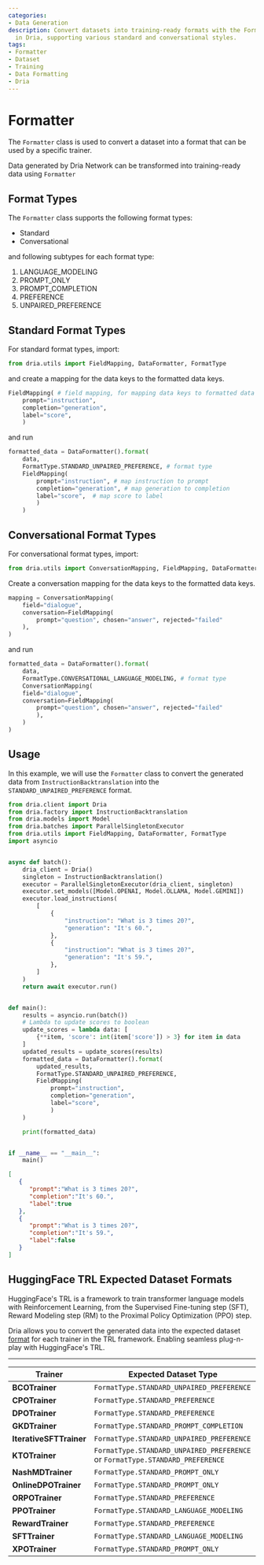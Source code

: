 ```yaml
---
categories:
- Data Generation
description: Convert datasets into training-ready formats with the Formatter class
  in Dria, supporting various standard and conversational styles.
tags:
- Formatter
- Dataset
- Training
- Data Formatting
- Dria
---
```


# Formatter

The `Formatter` class is used to convert a dataset into a format that can be used by a specific trainer. 

Data generated by Dria Network can be transformed into training-ready data using `Formatter`

## Format Types

The `Formatter` class supports the following format types:

- Standard
- Conversational

and following subtypes for each format type:

1. LANGUAGE_MODELING
2. PROMPT_ONLY
3. PROMPT_COMPLETION
4. PREFERENCE
5. UNPAIRED_PREFERENCE


## Standard Format Types

For standard format types, import:

```python
from dria.utils import FieldMapping, DataFormatter, FormatType
```

and create a mapping for the data keys to the formatted data keys.

```python
FieldMapping( # field mapping, for mapping data keys to formatted data keys
    prompt="instruction",
    completion="generation", 
    label="score",  
    )
```

and run

```python
formatted_data = DataFormatter().format(
    data, 
    FormatType.STANDARD_UNPAIRED_PREFERENCE, # format type
    FieldMapping(
        prompt="instruction", # map instruction to prompt
        completion="generation", # map generation to completion
        label="score",  # map score to label
        )
    )
```

## Conversational Format Types

For conversational format types, import:

```python
from dria.utils import ConversationMapping, FieldMapping, DataFormatter, FormatType
```

Create a conversation mapping for the data keys to the formatted data keys.

```python
mapping = ConversationMapping(
    field="dialogue",
    conversation=FieldMapping(
        prompt="question", chosen="answer", rejected="failed"
    ),
)
```

and run

```python
formatted_data = DataFormatter().format(
    data, 
    FormatType.CONVERSATIONAL_LANGUAGE_MODELING, # format type
    ConversationMapping(
    field="dialogue",
    conversation=FieldMapping(
        prompt="question", chosen="answer", rejected="failed"
        ),
    )
)
```

## Usage

In this example, we will use the `Formatter` class to convert the generated data from `InstructionBacktranslation` into the `STANDARD_UNPAIRED_PREFERENCE` format.

```python
from dria.client import Dria
from dria.factory import InstructionBacktranslation
from dria.models import Model
from dria.batches import ParallelSingletonExecutor
from dria.utils import FieldMapping, DataFormatter, FormatType
import asyncio


async def batch():
    dria_client = Dria()
    singleton = InstructionBacktranslation()
    executor = ParallelSingletonExecutor(dria_client, singleton)
    executor.set_models([Model.OPENAI, Model.OLLAMA, Model.GEMINI])
    executor.load_instructions(
        [
            {
                "instruction": "What is 3 times 20?",
                "generation": "It's 60.",
            },
            {
                "instruction": "What is 3 times 20?",
                "generation": "It's 59.",
            },
        ]
    )
    return await executor.run()


def main():
    results = asyncio.run(batch())
    # Lambda to update scores to boolean
    update_scores = lambda data: [
        {**item, 'score': int(item['score']) > 3} for item in data
    ]
    updated_results = update_scores(results)
    formatted_data = DataFormatter().format(
        updated_results, 
        FormatType.STANDARD_UNPAIRED_PREFERENCE, 
        FieldMapping(
            prompt="instruction",
            completion="generation", 
            label="score",  
            )
    )

    print(formatted_data)


if __name__ == "__main__":
    main()

```


```json
[
   {
      "prompt":"What is 3 times 20?",
      "completion":"It's 60.",
      "label":true
   },
   {
      "prompt":"What is 3 times 20?",
      "completion":"It's 59.",
      "label":false
   }
]
```

## HuggingFace TRL Expected Dataset Formats

HuggingFace's TRL is a framework to train transformer language models with Reinforcement Learning, from the Supervised Fine-tuning step (SFT), Reward Modeling step (RM) to the Proximal Policy Optimization (PPO) step.

Dria allows you to convert the generated data into the expected dataset [format](https://huggingface.co/docs/trl/dataset_formats) for each trainer in the TRL framework. 
Enabling seamless plug-n-play with HuggingFace's TRL.

---

| Trainer               | Expected Dataset Type                                       |
|-----------------------|------------------------------------------------------------|
| **BCOTrainer**        | `FormatType.STANDARD_UNPAIRED_PREFERENCE`                  |
| **CPOTrainer**        | `FormatType.STANDARD_PREFERENCE` |
| **DPOTrainer**        | `FormatType.STANDARD_PREFERENCE`|
| **GKDTrainer**        | `FormatType.STANDARD_PROMPT_COMPLETION`                    |
| **IterativeSFTTrainer** | `FormatType.STANDARD_UNPAIRED_PREFERENCE`                |
| **KTOTrainer**        | `FormatType.STANDARD_UNPAIRED_PREFERENCE` or `FormatType.STANDARD_PREFERENCE` |
| **NashMDTrainer**     | `FormatType.STANDARD_PROMPT_ONLY`                          |
| **OnlineDPOTrainer**  | `FormatType.STANDARD_PROMPT_ONLY`                          |
| **ORPOTrainer**       | `FormatType.STANDARD_PREFERENCE`|
| **PPOTrainer**        | `FormatType.STANDARD_LANGUAGE_MODELING`|
| **RewardTrainer**     | `FormatType.STANDARD_PREFERENCE`|
| **SFTTrainer**        | `FormatType.STANDARD_LANGUAGE_MODELING`                    |
| **XPOTrainer**        | `FormatType.STANDARD_PROMPT_ONLY`                          |